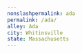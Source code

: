 ```yaml
---
﻿nonslashpermalink: ada
permalink: /ada/
alley: Ada
city: Whitinsville
state: Massachusetts
---
```

